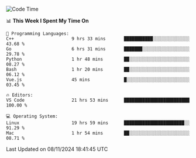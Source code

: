 
<!--START_SECTION:waka-->
![Code Time](http://img.shields.io/badge/Code%20Time-2%2C731%20hrs%2054%20mins-blue)

📊 **This Week I Spent My Time On** 

```text
💬 Programming Languages: 
C++                      9 hrs 33 mins       ███████████░░░░░░░░░░░░░░   43.68 % 
Go                       6 hrs 31 mins       ███████░░░░░░░░░░░░░░░░░░   29.78 % 
Python                   1 hr 48 mins        ██░░░░░░░░░░░░░░░░░░░░░░░   08.27 % 
Bash                     1 hr 20 mins        ██░░░░░░░░░░░░░░░░░░░░░░░   06.12 % 
Vue.js                   45 mins             █░░░░░░░░░░░░░░░░░░░░░░░░   03.45 % 

🔥 Editors: 
VS Code                  21 hrs 53 mins      █████████████████████████   100.00 % 

💻 Operating System: 
Linux                    19 hrs 59 mins      ███████████████████████░░   91.29 % 
Mac                      1 hr 54 mins        ██░░░░░░░░░░░░░░░░░░░░░░░   08.71 % 
```


 Last Updated on 08/11/2024 18:41:45 UTC
<!--END_SECTION:waka-->

